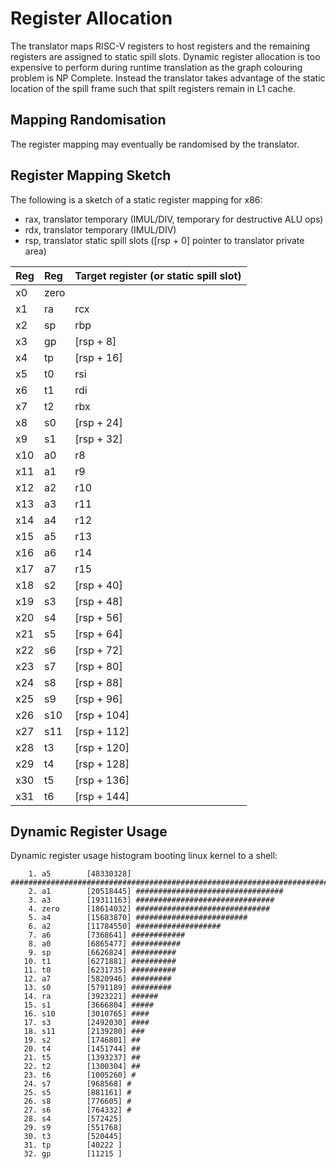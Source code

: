 # Register Allocation

The translator maps RISC-V registers to host registers
and the remaining registers are assigned to static spill slots.
Dynamic register allocation is too expensive to perform during
runtime translation as the graph colouring problem is NP Complete.
Instead the translator takes advantage of the static location
of the spill frame such that spilt registers remain in L1 cache.

## Mapping Randomisation

The register mapping may eventually be randomised by the translator.

## Register Mapping Sketch

The following is a sketch of a static register mapping for x86:

 - rax, translator temporary (IMUL/DIV, temporary for destructive ALU ops)
 - rdx, translator temporary (IMUL/DIV)
 - rsp, translator static spill slots ([rsp + 0] pointer to translator private area)

Reg | Reg  | Target register (or static spill slot)
:-- | :--  | :--
x0  | zero |
x1  | ra   | rcx
x2  | sp   | rbp
x3  | gp   | [rsp + 8]
x4  | tp   | [rsp + 16]
x5  | t0   | rsi
x6  | t1   | rdi
x7  | t2   | rbx
x8  | s0   | [rsp + 24]
x9  | s1   | [rsp + 32]
x10 | a0   | r8
x11 | a1   | r9
x12 | a2   | r10
x13 | a3   | r11
x14 | a4   | r12
x15 | a5   | r13
x16 | a6   | r14
x17 | a7   | r15
x18 | s2   | [rsp + 40]
x19 | s3   | [rsp + 48]
x20 | s4   | [rsp + 56]
x21 | s5   | [rsp + 64]
x22 | s6   | [rsp + 72]
x23 | s7   | [rsp + 80]
x24 | s8   | [rsp + 88]
x25 | s9   | [rsp + 96]
x26 | s10  | [rsp + 104]
x27 | s11  | [rsp + 112]
x28 | t3   | [rsp + 120]
x29 | t4   | [rsp + 128]
x30 | t5   | [rsp + 136]
x31 | t6   | [rsp + 144]

## Dynamic Register Usage

Dynamic register usage histogram booting linux kernel to a shell:

```
    1. a5        [48330328] ###############################################################################
    2. a1        [20518445] #################################
    3. a3        [19311163] ###############################
    4. zero      [18614032] ##############################
    5. a4        [15683870] #########################
    6. a2        [11784550] ###################
    7. a6        [7368641] ############
    8. a0        [6865477] ###########
    9. sp        [6626824] ##########
   10. t1        [6271881] ##########
   11. t0        [6231735] ##########
   12. a7        [5820946] #########
   13. s0        [5791189] #########
   14. ra        [3923221] ######
   15. s1        [3666804] #####
   16. s10       [3010765] ####
   17. s3        [2492030] ####
   18. s11       [2139280] ###
   19. s2        [1746801] ##
   20. t4        [1451744] ##
   21. t5        [1393237] ##
   22. t2        [1300304] ##
   23. t6        [1005260] #
   24. s7        [968568] #
   25. s5        [881161] #
   26. s8        [776605] #
   27. s6        [764332] #
   28. s4        [572425] 
   29. s9        [551768] 
   30. t3        [520445] 
   31. tp        [40222 ] 
   32. gp        [11215 ] 
```
